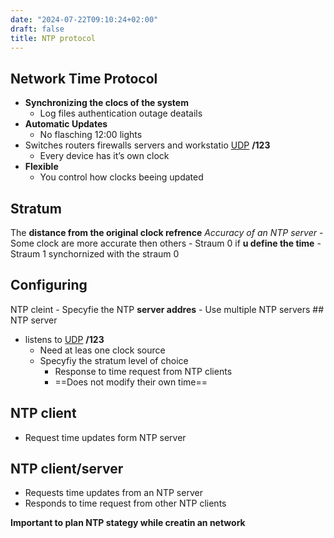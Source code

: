 ```yaml
---
date: "2024-07-22T09:10:24+02:00"
draft: false
title: NTP protocol
---
```


## Network Time Protocol

-   **Synchronizing the clocs of the system**
    -   Log files authentication outage deatails
-   **Automatic Updates**
    -   No flasching 12:00 lights  
-   Switches routers firewalls servers and workstatio
    [UDP](/for_later/UDP) **/123**
    -   Every device has it’s own clock
-   **Flexible**
    -   You control how clocks beeing updated

## Stratum

The **distance from the original clock refrence** *Accuracy of an NTP
server* - Some clock are more accurate then others - Straum 0 if **u
define the time** - Straum 1 synchornized with the straum 0

## Configuring

NTP cleint - Specyfie the NTP **server addres** - Use multiple NTP
servers ## NTP server

-   listens to [UDP](/for_later/UDP) **/123**
    -   Need at leas one clock source
    -   Specyfiy the stratum level of choice
        -   Response to time request from NTP clients
        -   ==Does not modify their own time==

## NTP client

-   Request time updates form NTP server

## NTP client/server

-   Requests time updates from an NTP server
-   Responds to time request from other NTP clients

**Important to plan NTP stategy while creatin an network**
